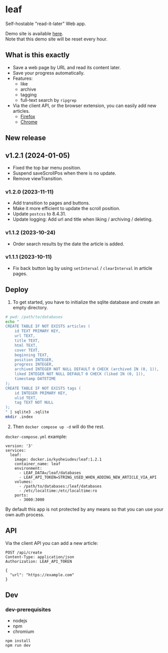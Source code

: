 <h1>leaf</h1>

Self-hostable "read-it-later" Web app.

Demo site is available [here](https://leaf-demo.kyoheiu.dev).  
Note that this demo site will be reset every hour.

## What is this exactly

- Save a web page by URL and read its content later.
- Save your progress automatically.
- Features:
  - like
  - archive
  - tagging
  - full-text search by `ripgrep`
- Via the client API, or the browser extension, you can easily add new articles.
  - [Firefox](https://addons.mozilla.org/en-US/firefox/addon/leaf-extension/)
  - [Chrome](https://chrome.google.com/webstore/detail/leaf/almdhkbalnhgdmkfejpihbcfibbpmdkg)

## New release

## v1.2.1 (2024-01-05)

- Fixed the top bar menu position.
- Suspend saveScrollPos when there is no update.
- Remove viewTransition.

### v1.2.0 (2023-11-11)

- Add transition to pages and buttons.
- Make it more efficient to update the scroll position.
- Update `postcss` to 8.4.31.
- Update logging: Add url and title when liking / archiving / deleting.

### v1.1.2 (2023-10-24)

- Order search results by the date the article is added.

### v1.1.1 (2023-10-11)

- Fix back button lag by using `setInterval` / `clearInterval` in article pages.

## Deploy

1. To get started, you have to initialize the sqlite database and create an empty directory.

```sh
# pwd: /path/to/databases
echo "
CREATE TABLE IF NOT EXISTS articles (
    id TEXT PRIMARY KEY,
    url TEXT,
    title TEXT,
    html TEXT,
    cover TEXT,
    beginning TEXT,
    position INTEGER,
    progress INTEGER,
    archived INTEGER NOT NULL DEFAULT 0 CHECK (archived IN (0, 1)),
    liked INTEGER NOT NULL DEFAULT 0 CHECK (liked IN (0, 1)),
    timestamp DATETIME
);
CREATE TABLE IF NOT EXISTS tags (
    id INTEGER PRIMARY KEY,
    ulid TEXT,
    tag TEXT NOT NULL
);
" | sqlite3 .sqlite
mkdir .index
```

2. Then `docker compose up -d` will do the rest.

`docker-compose.yml` example:

```
version: '3'
services:
  leaf:
    image: docker.io/kyoheiudev/leaf:1.2.1
    container_name: leaf
    environment:
      - LEAF_DATA=/leaf/databases
      - LEAF_API_TOKEN=STRING_USED_WHEN_ADDING_NEW_ARTICLE_VIA_API
    volumes:
      - /path/to/databases:/leaf/databases
      - /etc/localtime:/etc/localtime:ro
    ports:
      - 3000:3000
```

By default this app is not protected by any means so that you can use your own auth process.

## API

Via the client API you can add a new article:

```http
POST /api/create
Content-Type: application/json
Authorization: LEAF_API_TOKEN

{
  "url": "https://example.com"
}
```

## Dev

### dev-prerequisites

- nodejs
- npm
- chromium

```
npm install
npm run dev
```
